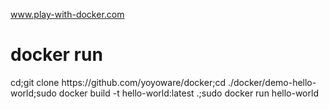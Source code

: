 www.play-with-docker.com<br>
<h1>docker run</h1>
cd;git clone https://github.com/yoyoware/docker;cd ./docker/demo-hello-world;sudo docker build -t hello-world:latest .;sudo docker run hello-world<br><br>
